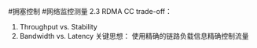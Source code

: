 #拥塞控制
#网络监控测量
2.3 RDMA CC trade-off：
1. Throughput vs. Stability
2. Bandwidth vs. Latency
关键思想：
使用精确的链路负载信息精确控制流量
